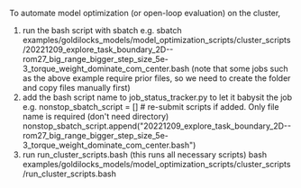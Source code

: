 To automate model optimization (or open-loop evaluation) on the cluster,
1. run the bash script with sbatch
   e.g. sbatch examples/goldilocks_models/model_optimization_scripts/cluster_scripts/20221209_explore_task_boundary_2D--rom27_big_range_bigger_step_size_5e-3_torque_weight_dominate_com_center.bash
        (note that some jobs such as the above example require prior files, so we need to create the folder and copy files manually first)
2. add the bash script name to job_status_tracker.py to let it babysit the job
   e.g. nonstop_sbatch_script = []  # re-submit scripts if added. Only file name is required (don't need directory)
        nonstop_sbatch_script.append("20221209_explore_task_boundary_2D--rom27_big_range_bigger_step_size_5e-3_torque_weight_dominate_com_center.bash")
3. run run_cluster_scripts.bash (this runs all necessary scripts)
   bash examples/goldilocks_models/model_optimization_scripts/cluster_scripts/run_cluster_scripts.bash 


